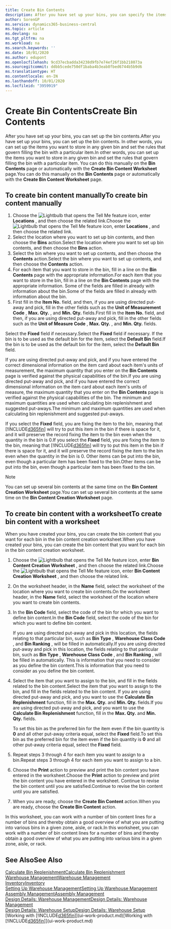 ```yaml
---
title: Create Bin Contents
description: After you have set up your bins, you can specify the items that you want to store in them, and set up rules that control how often bins are refilled.
author: SorenGP
ms.service: dynamics365-business-central
ms.topic: article
ms.devlang: na
ms.tgt_pltfrm: na
ms.workload: na
ms.search.keywords: ''
ms.date: 10/01/2020
ms.author: edupont
ms.openlocfilehash: 9cd37ecbadda34238d9fb7e74ef26f1bb218073a
ms.sourcegitcommit: ddbb5cede750df1baba4b3eab8fbed6744b5b9d6
ms.translationtype: HT
ms.contentlocale: en-IN
ms.lasthandoff: 10/01/2020
ms.locfileid: "3959919"
---
```

# <a name="create-bin-contents"></a><span data-ttu-id="5e9d6-103">Create Bin Contents</span><span class="sxs-lookup"><span data-stu-id="5e9d6-103">Create Bin Contents</span></span>

<span data-ttu-id="5e9d6-104">After you have set up your bins, you can set up the bin contents.</span><span class="sxs-lookup"><span data-stu-id="5e9d6-104">After you have set up your bins, you can set up the bin contents.</span></span> <span data-ttu-id="5e9d6-105">In other words, you can set up the items you want to store in any given bin and set the rules that govern filling the bin with a particular item.</span><span class="sxs-lookup"><span data-stu-id="5e9d6-105">In other words, you can set up the items you want to store in any given bin and set the rules that govern filling the bin with a particular item.</span></span> <span data-ttu-id="5e9d6-106">You can do this manually on the **Bin Contents** page or automatically with the **Create Bin Content Worksheet** page.</span><span class="sxs-lookup"><span data-stu-id="5e9d6-106">You can do this manually on the **Bin Contents** page or automatically with the **Create Bin Content Worksheet** page.</span></span>

## <a name="to-create-bin-content-manually"></a><span data-ttu-id="5e9d6-107">To create bin content manually</span><span class="sxs-lookup"><span data-stu-id="5e9d6-107">To create bin content manually</span></span>

1. <span data-ttu-id="5e9d6-108">Choose the ![Lightbulb that opens the Tell Me feature](media/ui-search/search_small.png "Tell me what you want to do") icon, enter **Locations** , and then choose the related link.</span><span class="sxs-lookup"><span data-stu-id="5e9d6-108">Choose the ![Lightbulb that opens the Tell Me feature](media/ui-search/search_small.png "Tell me what you want to do") icon, enter **Locations** , and then choose the related link.</span></span>  
2. <span data-ttu-id="5e9d6-109">Select the location where you want to set up bin contents,  and then choose the **Bins** action.</span><span class="sxs-lookup"><span data-stu-id="5e9d6-109">Select the location where you want to set up bin contents,  and then choose the **Bins** action.</span></span>  
3. <span data-ttu-id="5e9d6-110">Select the bin where you want to set up contents, and then choose the **Contents** action.</span><span class="sxs-lookup"><span data-stu-id="5e9d6-110">Select the bin where you want to set up contents, and then choose the **Contents** action.</span></span>  
4. <span data-ttu-id="5e9d6-111">For each item that you want to store in the bin, fill in a line on the **Bin Contents** page with the appropriate information.</span><span class="sxs-lookup"><span data-stu-id="5e9d6-111">For each item that you want to store in the bin, fill in a line on the **Bin Contents** page with the appropriate information.</span></span> <span data-ttu-id="5e9d6-112">Some of the fields are filled in already with information about the bin.</span><span class="sxs-lookup"><span data-stu-id="5e9d6-112">Some of the fields are filled in already with information about the bin.</span></span>  
5. <span data-ttu-id="5e9d6-113">First fill in the **Item No.** field, and then, if you are using directed put-away and pick, fill in the other fields such as the **Unit of Measurement Code** , **Max. Qty.** , and **Min. Qty.** fields.</span><span class="sxs-lookup"><span data-stu-id="5e9d6-113">First fill in the **Item No.** field, and then, if you are using directed put-away and pick, fill in the other fields such as the **Unit of Measure Code** , **Max. Qty.** , and **Min. Qty.** fields.</span></span>  

<span data-ttu-id="5e9d6-114">Select the **Fixed** field if necessary.</span><span class="sxs-lookup"><span data-stu-id="5e9d6-114">Select the **Fixed** field if necessary.</span></span> <span data-ttu-id="5e9d6-115">If the bin is to be used as the default bin for the item, select the **Default Bin** field.</span><span class="sxs-lookup"><span data-stu-id="5e9d6-115">If the bin is to be used as the default bin for the item, select the **Default Bin** field.</span></span>  

<span data-ttu-id="5e9d6-116">If you are using directed put-away and pick, and if you have entered the correct dimensional information on the item card about each item's units of measurement, the maximum quantity that you enter on the **Bin Contents** page is verified against the physical capabilities of the bin.</span><span class="sxs-lookup"><span data-stu-id="5e9d6-116">If you are using directed put-away and pick, and if you have entered the correct dimensional information on the item card about each item's units of measure, the maximum quantity that you enter on the **Bin Contents** page is verified against the physical capabilities of the bin.</span></span> <span data-ttu-id="5e9d6-117">The minimum and maximum quantities are used when calculating bin replenishment and suggested put-aways.</span><span class="sxs-lookup"><span data-stu-id="5e9d6-117">The minimum and maximum quantities are used when calculating bin replenishment and suggested put-aways.</span></span>  

<span data-ttu-id="5e9d6-118">If you select the **Fixed** field, you are fixing the item to the bin, meaning that [!INCLUDE[d365fin](includes/d365fin_md.md)] will try to put this item in the bin if there is space for it, and it will preserve the record fixing the item to the bin even when the quantity in the bin is 0.</span><span class="sxs-lookup"><span data-stu-id="5e9d6-118">If you select the **Fixed** field, you are fixing the item to the bin, meaning that [!INCLUDE[d365fin](includes/d365fin_md.md)] will try to put this item in the bin if there is space for it, and it will preserve the record fixing the item to the bin even when the quantity in the bin is 0.</span></span> <span data-ttu-id="5e9d6-119">Other items can be put into the bin, even though a particular item has been fixed to the bin.</span><span class="sxs-lookup"><span data-stu-id="5e9d6-119">Other items can be put into the bin, even though a particular item has been fixed to the bin.</span></span>  

> [!NOTE]  
> <span data-ttu-id="5e9d6-120">You can set up several bin contents at the same time on the **Bin Content Creation Worksheet** page.</span><span class="sxs-lookup"><span data-stu-id="5e9d6-120">You can set up several bin contents at the same time on the **Bin Content Creation Worksheet** page.</span></span>  

## <a name="to-create-bin-content-with-a-worksheet"></a><span data-ttu-id="5e9d6-121">To create bin content with a worksheet</span><span class="sxs-lookup"><span data-stu-id="5e9d6-121">To create bin content with a worksheet</span></span>

<span data-ttu-id="5e9d6-122">When you have created your bins, you can create the bin content that you want for each bin in the bin content creation worksheet.</span><span class="sxs-lookup"><span data-stu-id="5e9d6-122">When you have created your bins, you can create the bin content that you want for each bin in the bin content creation worksheet.</span></span>

1. <span data-ttu-id="5e9d6-123">Choose the ![Lightbulb that opens the Tell Me feature](media/ui-search/search_small.png "Tell me what you want to do") icon, enter **Bin Content Creation Worksheet** , and then choose the related link.</span><span class="sxs-lookup"><span data-stu-id="5e9d6-123">Choose the ![Lightbulb that opens the Tell Me feature](media/ui-search/search_small.png "Tell me what you want to do") icon, enter **Bin Content Creation Worksheet** , and then choose the related link.</span></span>  
2. <span data-ttu-id="5e9d6-124">On the worksheet header, in the **Name** field, select the worksheet of the location where you want to create bin contents.</span><span class="sxs-lookup"><span data-stu-id="5e9d6-124">On the worksheet header, in the **Name** field, select the worksheet of the location where you want to create bin contents.</span></span>  
3. <span data-ttu-id="5e9d6-125">In the **Bin Code** field, select the code of the bin for which you want to define bin content.</span><span class="sxs-lookup"><span data-stu-id="5e9d6-125">In the **Bin Code** field, select the code of the bin for which you want to define bin content.</span></span>  

    <span data-ttu-id="5e9d6-126">If you are using directed put-away and pick in this location, the fields relating to that particular bin, such as **Bin Type** , **Warehouse Class Code** , and **Bin Ranking** , will be filled in automatically.</span><span class="sxs-lookup"><span data-stu-id="5e9d6-126">If you are using directed put-away and pick in this location, the fields relating to that particular bin, such as **Bin Type** , **Warehouse Class Code** , and **Bin Ranking** , will be filled in automatically.</span></span> <span data-ttu-id="5e9d6-127">This is information that you need to consider as you define the bin content.</span><span class="sxs-lookup"><span data-stu-id="5e9d6-127">This is information that you need to consider as you define the bin content.</span></span>  
4. <span data-ttu-id="5e9d6-128">Select the item that you want to assign to the bin, and fill in the fields related to the bin content.</span><span class="sxs-lookup"><span data-stu-id="5e9d6-128">Select the item that you want to assign to the bin, and fill in the fields related to the bin content.</span></span> <span data-ttu-id="5e9d6-129">If you are using directed put-away and pick, and you want to use the **Calculate Bin Replenishment** function, fill in the **Max. Qty.** and **Min. Qty.** fields.</span><span class="sxs-lookup"><span data-stu-id="5e9d6-129">If you are using directed put-away and pick, and you want to use the **Calculate Bin Replenishment** function, fill in the **Max. Qty.** and **Min. Qty.** fields.</span></span>  

    <span data-ttu-id="5e9d6-130">To set this bin as the preferred bin for the item even if the bin quantity is **0** and all other put-away criteria equal, select the **Fixed** field.</span><span class="sxs-lookup"><span data-stu-id="5e9d6-130">To set this bin as the preferred bin for the item even if the bin quantity is **0** and all other put-away criteria equal, select the **Fixed** field.</span></span>  
5. <span data-ttu-id="5e9d6-131">Repeat steps 3 through 4 for each item you want to assign to a bin.</span><span class="sxs-lookup"><span data-stu-id="5e9d6-131">Repeat steps 3 through 4 for each item you want to assign to a bin.</span></span>  
6. <span data-ttu-id="5e9d6-132">Choose the **Print** action to preview and print the bin content you have entered in the worksheet.</span><span class="sxs-lookup"><span data-stu-id="5e9d6-132">Choose the **Print** action to preview and print the bin content you have entered in the worksheet.</span></span> <span data-ttu-id="5e9d6-133">Continue to revise the bin content until you are satisfied.</span><span class="sxs-lookup"><span data-stu-id="5e9d6-133">Continue to revise the bin content until you are satisfied.</span></span>  
7. <span data-ttu-id="5e9d6-134">When you are ready, choose the **Create Bin Content** action.</span><span class="sxs-lookup"><span data-stu-id="5e9d6-134">When you are ready, choose the **Create Bin Content** action.</span></span>  

<span data-ttu-id="5e9d6-135">In this worksheet, you can work with a number of bin content lines for a number of bins and thereby obtain a good overview of what you are putting into various bins in a given zone, aisle, or rack.</span><span class="sxs-lookup"><span data-stu-id="5e9d6-135">In this worksheet, you can work with a number of bin content lines for a number of bins and thereby obtain a good overview of what you are putting into various bins in a given zone, aisle, or rack.</span></span>  

## <a name="see-also"></a><span data-ttu-id="5e9d6-136">See Also</span><span class="sxs-lookup"><span data-stu-id="5e9d6-136">See Also</span></span>

[<span data-ttu-id="5e9d6-137">Calculate Bin Replenishment</span><span class="sxs-lookup"><span data-stu-id="5e9d6-137">Calculate Bin Replenishment</span></span>](warehouse-how-to-calculate-bin-replenishment.md)  
[<span data-ttu-id="5e9d6-138">Warehouse Management</span><span class="sxs-lookup"><span data-stu-id="5e9d6-138">Warehouse Management</span></span>](warehouse-manage-warehouse.md)  
[<span data-ttu-id="5e9d6-139">Inventory</span><span class="sxs-lookup"><span data-stu-id="5e9d6-139">Inventory</span></span>](inventory-manage-inventory.md)  
[<span data-ttu-id="5e9d6-140">Setting Up Warehouse Management</span><span class="sxs-lookup"><span data-stu-id="5e9d6-140">Setting Up Warehouse Management</span></span>](warehouse-setup-warehouse.md)  
[<span data-ttu-id="5e9d6-141">Assembly Management</span><span class="sxs-lookup"><span data-stu-id="5e9d6-141">Assembly Management</span></span>](assembly-assemble-items.md)  
[<span data-ttu-id="5e9d6-142">Design Details: Warehouse Management</span><span class="sxs-lookup"><span data-stu-id="5e9d6-142">Design Details: Warehouse Management</span></span>](design-details-warehouse-management.md)  
[<span data-ttu-id="5e9d6-143">Design Details: Warehouse Setup</span><span class="sxs-lookup"><span data-stu-id="5e9d6-143">Design Details: Warehouse Setup</span></span>](design-details-warehouse-setup.md)  
<span data-ttu-id="5e9d6-144">[Working with [!INCLUDE[d365fin](includes/d365fin_md.md)]](ui-work-product.md)</span><span class="sxs-lookup"><span data-stu-id="5e9d6-144">[Working with [!INCLUDE[d365fin](includes/d365fin_md.md)]](ui-work-product.md)</span></span>
